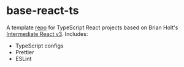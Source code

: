 # base-react-ts

A template [repo](https://github.com/nickFalcone/base-react-ts) for TypeScript React projects based on Brian Holt's [Intermediate React v3](https://github.com/btholt/citr-v6-project/blob/master/typescript-5/src/index.html). Includes:

- TypeScript configs
- Prettier
- ESLint

